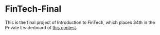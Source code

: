 # FinTech-Final
This is the final project of Introduction to FinTech, which places 34th in the Private Leaderboard of [this contest](https://tbrain.trendmicro.com.tw/Competitions/Details/24).
